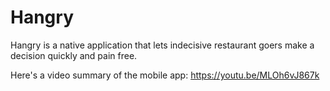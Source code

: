 # Hangry

Hangry is a native application that lets indecisive restaurant goers make a decision quickly and pain free.


Here's a video summary of the mobile app: https://youtu.be/MLOh6vJ867k
